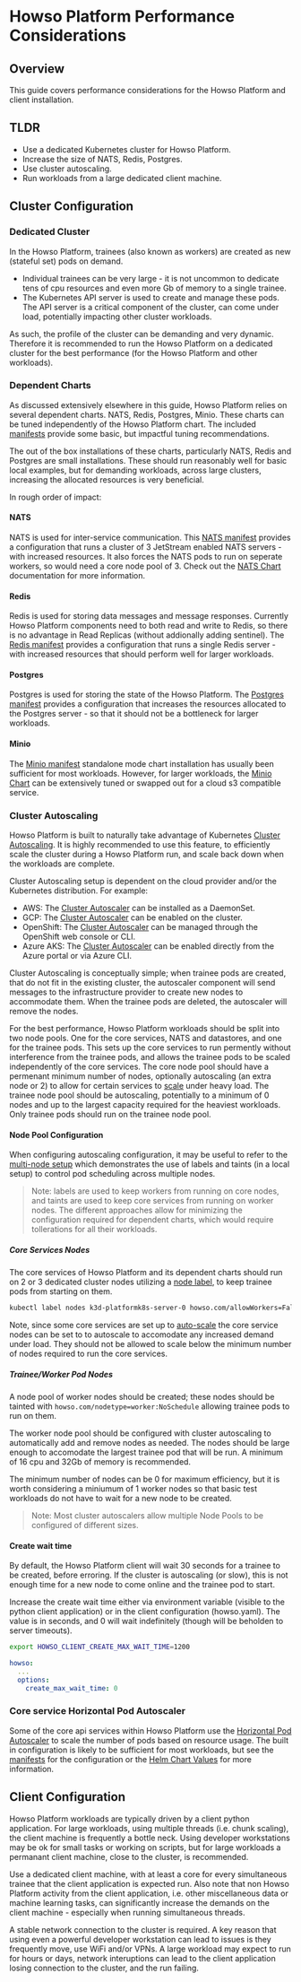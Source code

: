 # Howso Platform Performance Considerations

## Overview

This guide covers performance considerations for the Howso Platform and client installation. 

## TLDR
- Use a dedicated Kubernetes cluster for Howso Platform.
- Increase the size of NATS, Redis, Postgres.
- Use cluster autoscaling.
- Run workloads from a large dedicated client machine.

## Cluster Configuration

### Dedicated Cluster

In the Howso Platform, trainees (also known as workers) are created as new (stateful set) pods on demand.  
- Individual trainees can be very large - it is not uncommon to dedicate tens of cpu resources and even more Gb of memory to a single trainee.
- The Kubernetes API server is used to create and manage these pods.  The API server is a critical component of the cluster, can come under load, potentially impacting other cluster workloads. 

As such, the profile of the cluster can be demanding and very dynamic.  Therefore it is recommended to run the Howso Platform on a dedicated cluster for the best performance (for the Howso Platform and other workloads).


### Dependent Charts

As discussed extensively elsewhere in this guide, Howso Platform relies on several dependent charts.  NATS, Redis, Postgres, Minio.  These charts can be tuned independently of the Howso Platform chart.  The included [manifests](./manifests) provide some basic, but impactful tuning recommendations. 

The out of the box installations of these charts, particularly NATS, Redis and Postgres are small installations.  These should run reasonably well for basic local examples, but for demanding workloads, across large clusters, increasing the allocated resources is very beneficial. 

In rough order of impact:

#### NATS

NATS is used for inter-service communication.  This [NATS manifest](./manifests/nats.yaml) provides a configuration that runs a cluster of 3 JetStream enabled NATS servers - with increased resources.  It also forces the NATS pods to run on seperate workers, so would need a core node pool of 3.  Check out the [NATS Chart](https://github.com/nats-io/k8s/tree/main/helm/charts/nats) documentation for more information.

#### Redis

Redis is used for storing data messages and message responses.  Currently Howso Platform components need to both read and write to Redis, so there is no advantage in Read Replicas (without addionally adding sentinel).  The [Redis manifest](./manifests/redis.yaml) provides a configuration that runs a single Redis server - with increased resources that should perform well for larger workloads.

#### Postgres

Postgres is used for storing the state of the Howso Platform.  The [Postgres manifest](./manifests/postgres.yaml) provides a configuration that increases the resources allocated to the Postgres server - so that it should not be a bottleneck for larger workloads.

#### Minio

The [Minio manifest](./manifests/minio.yaml) standalone mode chart installation has usually been sufficient for most workloads.  However, for larger workloads, the [Minio Chart](https://github.com/minio/minio/blob/master/helm/minio/README.md) can be extensively tuned or swapped out for a cloud s3 compatible service.

### Cluster Autoscaling

Howso Platform is built to naturally take advantage of Kubernetes [Cluster Autoscaling](https://kubernetes.io/docs/concepts/cluster-administration/cluster-autoscaling/).  It is highly recommended to use this feature, to efficiently scale the cluster during a Howso Platform run, and scale back down when the workloads are complete.

Cluster Autoscaling setup is dependent on the cloud provider and/or the Kubernetes distribution. For example:
- AWS: The [Cluster Autoscaler](https://docs.aws.amazon.com/eks/latest/userguide/cluster-autoscaler.html) can be installed as a DaemonSet.
- GCP: The [Cluster Autoscaler](https://cloud.google.com/kubernetes-engine/docs/concepts/cluster-autoscaler) can be enabled on the cluster.
- OpenShift: The [Cluster Autoscaler](https://docs.openshift.com/container-platform/latest/machine_management/applying-autoscaling.html) can be managed through the OpenShift web console or CLI.
- Azure AKS: The [Cluster Autoscaler](https://learn.microsoft.com/en-us/azure/aks/cluster-autoscaler) can be enabled directly from the Azure portal or via Azure CLI.

Cluster Autoscaling is conceptually simple; when trainee pods are created, that do not fit in the existing cluster, the autoscaler component will send messages to the infrastructure provider to create new nodes to accommodate them.  When the trainee pods are deleted, the autoscaler will remove the nodes.

For the best performance, Howso Platform workloads should be split into two node pools.  One for the core services, NATS and datastores, and one for the trainee pods.  This sets up the core services to run permently without interference from the trainee pods, and allows the trainee pods to be scaled independently of the core services.  The core node pool should have a permenant minimum number of nodes, optionally autoscaling (an extra node or 2) to allow for certain services to [scale](#core-service-horizontal-pod-autoscaler) under heavy load.  The trainee node pool should be autoscaling, potentially to a minimum of 0 nodes and up to the largest capacity required for the heaviest workloads.  Only trainee pods should run on the trainee node pool. 

#### Node Pool Configuration

When configuring autoscaling configuration, it may be useful to refer to the [multi-node setup](../prereqs/README.md#multi-node-k3d-cluster) which demonstrates the use of labels and taints (in a local setup) to control pod scheduling across multiple nodes.

> Note: labels are used to keep workers from running on core nodes, and taints are used to keep core services from running on worker nodes.  The different approaches allow for minimizing the configuration required for dependent charts, which would require tollerations for all their workloads. 

##### Core Services Nodes

The core services of Howso Platform and its dependent charts should run on 2 or 3 dedicated cluster nodes utilizing a [node label](../prereqs/README.md#multi-node-k3d-cluster), to keep trainee pods from starting on them.

```sh
kubectl label nodes k3d-platformk8s-server-0 howso.com/allowWorkers=False --overwrite
```

Note, since some core services are set up to [auto-scale](#core-service-horizontal-pod-autoscaler) the core service nodes can be set to to autoscale to accomodate any increased demand under load.  They should not be allowed to scale below the minimum number of nodes required to run the core services.

##### Trainee/Worker Pod Nodes

A node pool of worker nodes should be created; these nodes should be tainted with `howso.com/nodetype=worker:NoSchedule` allowing trainee pods to run on them.

The worker node pool should be configured with cluster autoscaling to automatically add and remove nodes as needed.  The nodes should be large enough to accomodate the largest trainee pod that will be run.  A minimum of 16 cpu and 32Gb of memory is recommended.

The minimum number of nodes can be 0 for maximum efficiency, but it is worth considering a miniumum of 1 worker nodes so that basic test workloads do not have to wait for a new node to be created.

> Note: Most cluster autoscalers allow multiple Node Pools to be configured of different sizes.

#### Create wait time

By default, the Howso Platform client will wait 30 seconds for a trainee to be created, before erroring.  If the cluster is autoscaling (or slow), this is not enough time for a new node to come online and the trainee pod to start.

Increase the create wait time either via environment variable (visible to the python client application) or in the client configuration (howso.yaml).  The value is in seconds, and 0 will wait indefinitely (though will be beholden to server timeouts).

```sh
export HOWSO_CLIENT_CREATE_MAX_WAIT_TIME=1200
```

```yaml
howso:
  ... 
  options:
    create_max_wait_time: 0
```

### Core service Horizontal Pod Autoscaler

Some of the core api services within Howso Platform use the [Horizontal Pod Autoscaler](https://kubernetes.io/docs/tasks/run-application/horizontal-pod-autoscale/) to scale the number of pods based on resource usage.  The built in configuration is likely to be sufficient for most workloads, but see the [manifests](./manifests/howso-platform.yaml) for the configuration or the [Helm Chart Values](../common/README.md#howso-platform-helm-chart-values) for more information.


## Client Configuration 

Howso Platform workloads are typically driven by a client python application.  For large workloads, using multiple threads (i.e. chunk scaling), the client machine is frequently a bottle neck.  Using developer workstations may be ok for small tasks or working on scripts, but for large workloads a permanant client machine, close to the cluster, is recommended. 

Use a dedicated client machine, with at least a core for every simultaneous trainee that the client application is expected run.  Also note that non Howso Platform activity from the client application, i.e. other miscellaneous data or machine learning tasks, can significantly increase the demands on the client machine - especially when running simultaneous threads.

A stable network connection to the cluster is required.  A key reason that using even a powerful developer workstation can lead to issues is they frequently move, use WiFi and/or VPNs.  A large workload may expect to run for hours or days, network interuptions can lead to the client application losing connection to the cluster, and the run failing. 

